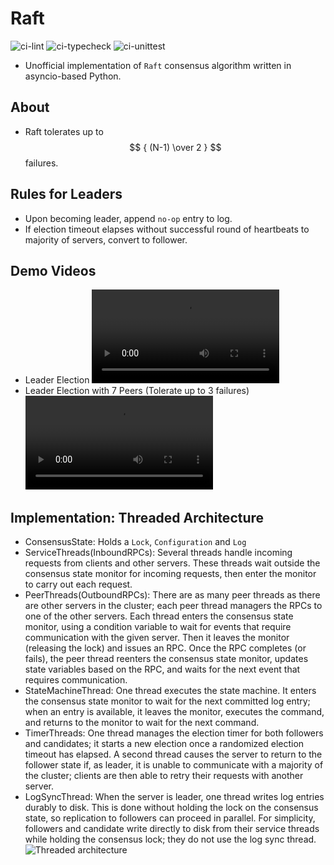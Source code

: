 # Raft
![ci-lint](https://github.com/lablup/raft-py/workflows/lint/badge.svg)
![ci-typecheck](https://github.com/lablup/raft-py/workflows/typecheck/badge.svg)
![ci-unittest](https://github.com/lablup/raft-py/workflows/unittest/badge.svg)
* Unofficial implementation of `Raft` consensus algorithm written in asyncio-based Python.

## About
* Raft tolerates up to $$ { (N-1) \over 2 } $$ failures.

## Rules for Leaders
- Upon becoming leader, append `no-op` entry to log.
- If election timeout elapses without successful round of heartbeats to majority of servers, convert to follower.

## Demo Videos
* Leader Election
![Raft-Leader-Election-01](https://user-images.githubusercontent.com/14137676/175849270-e4a56533-5add-4dde-ad4a-3d935e42ae49.mp4)
* Leader Election with 7 Peers (Tolerate up to 3 failures)
![Raft-Leader-Election-02](https://user-images.githubusercontent.com/14137676/176112247-ecbe3c17-d126-447b-8128-025fa5eab76a.mp4)

## Implementation: Threaded Architecture
* ConsensusState: Holds a `Lock`, `Configuration` and `Log`
* ServiceThreads(InboundRPCs): Several threads handle incoming requests from clients and other servers. These threads wait outside the consensus state monitor for incoming requests, then enter the monitor to carry out each request.
* PeerThreads(OutboundRPCs): There are as many peer threads as there are other servers in the cluster; each peer thread managers the RPCs to one of the other servers. Each thread enters the consensus state monitor, using a condition variable to wait for events that require communication with the given server. Then it leaves the monitor (releasing the lock) and issues an RPC. Once the RPC completes (or fails), the peer thread reenters the consensus state monitor, updates state variables based on the RPC, and waits for the next event that requires communication.
* StateMachineThread: One thread executes the state machine. It enters the consensus state monitor to wait for the next committed log entry; when an entry is available, it leaves the monitor, executes the command, and returns to the monitor to wait for the next command.
* TimerThreads: One thread manages the election timer for both followers and candidates; it starts a new election once a randomized election timeout has elapsed. A second thread causes the server to return to the follower state if, as leader, it is unable to communicate with a majority of the cluster; clients are then able to retry their requests with another server.
* LogSyncThread: When the server is leader, one thread writes log entries durably to disk. This is done without holding the lock on the consensus state, so replication to followers can proceed in parallel. For simplicity, followers and candidate write directly to disk from their service threads while holding the consensus lock; they do not use the log sync thread.
![Threaded architecture](https://user-images.githubusercontent.com/14137676/185047482-f51d1258-771d-44c5-8313-63785de68872.png)
